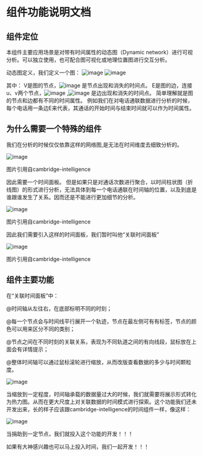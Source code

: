 # 组件功能说明文档
## 组件定位

  本组件主要应用场景是对带有时间属性的动态图（Dynamic network）进行可视分析。可以独立使用，也可配合图可视化或地理位置图进行交互分析。

  动态图定义，我们定义一个图：
  ![image](https://user-images.githubusercontent.com/76591446/159164551-8e8deda7-a109-4135-8848-86e67dd46a16.png)
![image](https://user-images.githubusercontent.com/76591446/159164558-9bb76026-3d2b-44e9-9374-6b88175f787f.png)

  其中：
  V是图的节点，![image](https://user-images.githubusercontent.com/76591446/159164606-6935714d-68a8-42f1-8949-19fdfcec863e.png)
是节点出现和消失的时间点。
  E是图的边，连接u、v两个节点，![image](https://user-images.githubusercontent.com/76591446/159164618-94232734-50c2-4aa2-a7d5-d2a17024fc60.png)
,![image](https://user-images.githubusercontent.com/76591446/159164625-8fb04319-4642-4629-b560-dfb5c03c9df5.png)
是边出现和消失的时间点。
简单理解就是图的节点和边都有不同的时间属性。
例如我们在对电话通联数据进行分析的时候，每个电话用一条边E来代表，其通话的开始时间与结束时间就可以作为时间属性。
  
## 为什么需要一个特殊的组件
  我们在分析的时候仅仅依靠这样的网络图,是无法在时间维度去细致分析的。
  
  
  ![image](https://user-images.githubusercontent.com/76591446/159164667-e00264e8-0ab4-4fd2-b8a8-7fb5edcfe063.png)
   
  图片引用自cambridge-intelligence

  因此需要一个时间面板。
但是如果只是对通话次数进行聚合，以时间柱状图（折线图）的形式进行分析，无法具体到每一个电话通联在时间轴的位置，以及到底是谁跟谁发生了关系。因而还是不能进行更加细节的分析。
  
  
  ![image](https://user-images.githubusercontent.com/76591446/159164683-ead65120-8174-4e43-89c7-abf6ba1d9c58.png)
   
  图片引用自cambridge-intelligence

  因此我们需要引入这样的时间面板，我们暂时叫他“关联时间面板”
  
  
  ![image](https://user-images.githubusercontent.com/76591446/159164694-7f4c4c56-382b-4210-9e10-4fedf253fcfb.png)
   
  图片引用自cambridge-intelligence

## 组件主要功能
在“关联时间面板”中：

  @时间轴从左往右，在底部标明不同的时刻；

  @每一个节点会与时间线平行展开一个轨迹，节点在最左侧可有有标签，节点的颜色可以用来区分不同的类别；

  @节点之间在不同时刻的关联关系，表现为不同轨道之间的有向线段，鼠标放在上面会有详情提示；

  @整体时间轴可以通过鼠标滚轮进行缩放，从而改版查看数据的多少与时间颗粒度。

  
  ![image](https://user-images.githubusercontent.com/76591446/159164752-6c0b5433-a2c9-4d8f-8d79-ea2023b8cabe.png)

  当缩放到一定程度，时间轴承载的数据量过大的时候，我们就需要将展示形式转化为热力图。从而在更大尺度上对关联数据的时间模式进行探索。这个功能我们还未开发出来，长的样子应该跟cambridge-intelligence的时间组件一样，像这样：
  
  
  ![image](https://user-images.githubusercontent.com/76591446/159164824-6190febd-5257-4d94-b7e1-4021e5764328.png)

  当捐助到一定节点，我们就投入这个功能的开发！！！

  如果有大神感兴趣也可以马上投入时间，我们一起开发！！！
